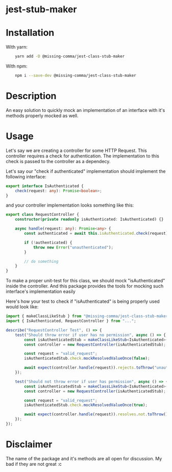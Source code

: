 # jest-stub-maker

# Installation

With yarn:

```.sh
	yarn add -D @missing-comma/jest-class-stub-maker
```

With npm:

```sh
	npm i --save-dev @missing-comma/jest-class-stub-maker
```

# Description

An easy solution to quickly mock an implementation of an interface with it's methods properly mocked
as well.

# Usage

Let's say we are creating a controller for some HTTP Request. This controller requires a check for
authentication. The implementation to this check is passed to the controller as a dependecy.

Let's say our "check if authenticated" implementation should implement the following interface:

```.ts
export interface IsAuthenticated {
	check(request: any): Promise<boolean>;
}
```

and your controller implementation looks something like this:

```.ts
export class RequestController {
	constructor(private readonly isAuthenticated: IsAuthenticated) {}

	async handle(request: any): Promise<any> {
		const authenticated = await this.isAuthenticated.check(request);

		if (!authenticated) {
			throw new Error("unauthenticated");
		}

		// do something
	}
}
```

To make a proper unit-test for this class, we should mock "isAuthenticated" inside the controller.
And this package provides the tools for mocking such interface's implementation easily

Here's how your test to check if "isAuthenticated" is being properly used would look like:

```.ts
import { makeClassLikeStub } from "@missing-comma/jest-class-stub-maker";
import { IsAuthenticated, RequestController } from "...";

describe("RequestController Test", () => {
	test("Should throw error if user has no permission", async () => {
		const isAuthenticatedStub = makeClassLikeStub<IsAuthenticated>("check");
		const controller = new RequestController(isAuthenticatedStub);

		const request = "valid_request";
		isAuthenticatedStub.check.mockResolvedValueOnce(false);

		await expect(controller.handle(request)).rejects.toThrow("unauthenticated");
	});

	test("Should not throw error if user has permission", async () => {
		const isAuthenticatedStub = makeClassLikeStub<IsAuthenticated>("check");
		const controller = new RequestController(isAuthenticatedStub);

		const request = "valid_request";
		isAuthenticatedStub.check.mockResolvedValueOnce(true);

		await expect(controller.handle(request)).resolves.not.toThrow();
	});
});

```

# Disclaimer

The name of the package and it's methods are all open for discussion. My bad if they are not great
:c
